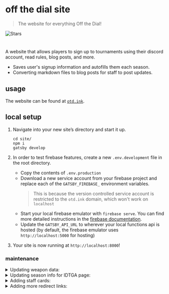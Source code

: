 # off the dial site

> The website for everything Off the Dial!

![Stars][stars-shield]

# <!-- ![Banner](banner.png) -->

A website that allows players to sign up to tournaments using their discord account, read rules, blog posts, and more.

- Saves user's signup information and autofills them each season.
- Converting markdown files to blog posts for staff to post updates.

## usage

The website can be found at [`otd.ink`](https://otd.ink).

## local setup

1. Navigate into your new site’s directory and start it up.

   ```shell
   cd site/
   npm i
   gatsby develop
   ```

2. In order to test firebase features, create a new `.env.development` file in the root directory.

   - Copy the contents of `.env.production`
   - Download a new service account from your firebase project and replace each of the `GATSBY_FIREBASE_` environment variables.
     > This is because the version controlled service account is restricted to the `otd.ink` domain, which won't work on `localhost`
   - Start your local firebase emulator with `firebase serve`. You can find more detailed instructions in the [firebase documentation](https://firebase.google.com/docs/emulator-suite).
   - Update the `GATSBY_API_URL` to wherever your local functions api is hosted (by default, the firebase emulator uses `http://localhost:5000` for hosting)

3. Your site is now running at `http://localhost:8000`!

### maintenance

<details><summary>Updating weapon data:</summary>

> - Navigate to https://github.com/offthedial/site/blob/HEAD/src/components/weapons.js. This is where the weapon data is stored.
> - All images / data is linked to from sendou.ink. Inside the file, you will see a link to the corresponding `weapon.json` file.
> - Copy and paste the json data into the file under the `importedWeapons` variable.
> - Delete all non `MAIN_` weapon keys.
> - Image links are automatically generated based on weapon keys. You are finished.

</details>
<details><summary>Updating season info for IDTGA page:</summary>

> - Navigate to https://github.com/offthedial/site/blob/HEAD/src/pages/idtga/info.mdx. This is where the season info is stored.
> - The frontmatter has one `hidden:` field. If you do not have any season info to show, you can choose to hide the Season Info tab all together.
> - Modify the markdown content until you are satisfied.

</details>
<details><summary>Adding staff cards:</summary>

> - Navigate to https://github.com/offthedial/site/blob/HEAD/src/pages/staff.md. This is the staff page.
> - Each staff card is contained within a `Card` component, duplicate one of the existing cards and modify the properties and content until you are satsified.
> - Make sure all staff cards are always placed above the comment, you'll see.

</details>
<details><summary>Adding more redirect links:</summary>

> - Navigate to https://github.com/offthedial/site/blob/HEAD/gatsby-node.js. This is where the redirect pages are generated.
> - You will see a function called `createRedirectPages` that includes a list of redirects.
> - Add an entry to the list with the redirect that you want.

</details>

<!-- markdown links & imgs -->

[stars-shield]: https://img.shields.io/github/stars/offthedial/site.svg?style=social
